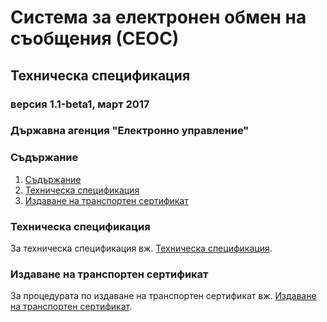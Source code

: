 # Система за електронен обмен на съобщения (СЕОС)

## Техническа спецификация

### версия 1.1-beta1, март 2017

### Държавна агенция "Електронно управление"

### Съдържание

1. [Съдържание](#съдържание)
2. [Техническа спецификация](#техническа-спецификация)
3. [Издаване на транспортен сертификат](#издаване-на-транспортен-сертификат)

### Техническа спецификация

За техническа спецификация вж. [Техническа спецификация](Техническа%20спецификация.md).

### Издаване на транспортен сертификат

За процедурата по издаване на транспортен сертификат вж. [Издаване на транспортен сертификат](Издаване%20на%20транспортен%20сертификат.md).
